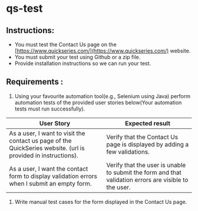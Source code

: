 # qs-test

## Instructions:

* You must test the Contact Us page on the [https://www.quickseries.com/](https://www.quickseries.com/) website.
* You must submit your test using Github or a zip file.
* Provide installation instructions so we can run your test.

## Requirements :

1. Using your favourite automation tool(e.g., Selenium using Java) perform automation tests of the provided user stories below(Your automation tests must run successfully).

|      User Story         |         Expected result           |
|-------------------------|-----------------------------------|
| As a user, I want to visit the contact us page of the QuickSeries website. (url is provided in instructions). | Verify that the Contact Us page is displayed by adding a few validations. |
| As a user, I want the contact form to display validation errors when I submit an empty form. | Verify that the user is unable to submit the form and that validation errors are visible to the user. |

1. Write manual test cases for the form displayed in the Contact Us page.
